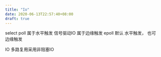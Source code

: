 ```yaml
---
title: "Io"
date: 2020-06-13T22:57:40+08:00
draft: true
---
```


select poll 属于水平触发
信号驱动IO 属于边缘触发
epoll 默认 水平触发， 也可边缘触发

IO 多路复用采用非阻塞IO